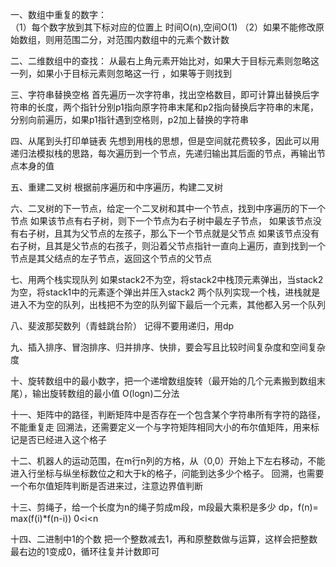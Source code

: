 一、数组中重复的数字：   
（1）每个数字放到其下标对应的位置上  时间O(n),空间O(1)
（2）如果不能修改原始数组，则用范围二分，对范围内数组中的元素个数计数

二、二维数组中的查找： 
    从最右上角元素开始比对，如果大于目标元素则忽略这一列，如果小于目标元素则忽略这一行
，如果等于则找到


三、字符串替换空格 
    首先遍历一次字符串，找出空格数目，即可计算出替换后字符串的长度，两个指针分别p1指向原字符串末尾和p2指向替换后字符串的末尾，分别向前遍历，如果p1指针遇到空格则，p2加上替换的字符串

四、从尾到头打印单链表
    先想到用栈的思想，但是空间就花费较多，因此可以用递归法模拟栈的思路，每次遍历到一个节点，先递归输出其后面的节点，再输出节点本身的值

五、重建二叉树
    根据前序遍历和中序遍历，构建二叉树

六、二叉树的下一节点，给定一个二叉树和其中一个节点，找到中序遍历的下一个节点
    如果该节点有右子树，则下一个节点为右子树中最左子节点，
    如果该节点没有右子树，且其为父节点的左孩子，那么下一个节点就是父节点
    如果该节点没有右子树，且其是父节点的右孩子，则沿着父节点指针一直向上遍历，直到找到一个节点是其父结点的左子节点，返回这个节点的父节点

七、用两个栈实现队列
    如果stack2不为空，将stack2中栈顶元素弹出，当stack2为空，将stack1中的元素逐个弹出并压入stack2
    两个队列实现一个栈，进栈就是进入不为空的队列，出栈把不为空的队列留下最后一个元素，其他都入另一个队列

八、斐波那契数列（青蛙跳台阶）
    记得不要用递归，用dp

九、插入排序、冒泡排序、归并排序、快排，要会写且比较时间复杂度和空间复杂度

十、旋转数组中的最小数字，把一个递增数组旋转（最开始的几个元素搬到数组末尾），输出旋转数组的最小值
    O(logn)二分法

十一、矩阵中的路径，判断矩阵中是否存在一个包含某个字符串所有字符的路径，不能重复走
    回溯法，还需要定义一个与字符矩阵相同大小的布尔值矩阵，用来标记是否已经进入这个格子

十二、机器人的运动范围，在m行n列的方格，从（0,0）开始上下左右移动，不能进入行坐标与纵坐标数位之和大于k的格子，问能到达多少个格子。
    回溯，也需要一个布尔值矩阵判断是否进来过，注意边界值判断

十三、剪绳子，给一个长度为n的绳子剪成m段，m段最大乘积是多少
    dp，f(n)= max(f(i)*f(n-i)) 0<i<n

十四、二进制中1的个数
    把一个整数减去1，再和原整数做与运算，这样会把整数最右边的1变成0，循环往复并计数即可

